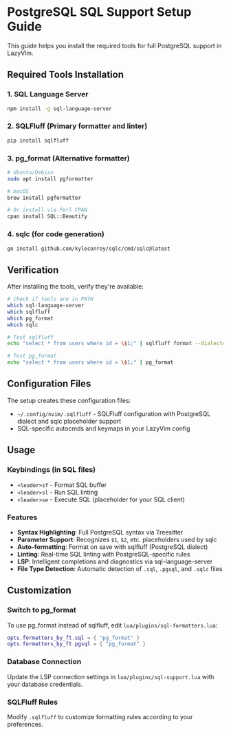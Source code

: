 # PostgreSQL SQL Support Setup Guide

This guide helps you install the required tools for full PostgreSQL support in LazyVim.

## Required Tools Installation

### 1. SQL Language Server

```bash
npm install -g sql-language-server
```

### 2. SQLFluff (Primary formatter and linter)

```bash
pip install sqlfluff
```

### 3. pg_format (Alternative formatter)

```bash
# Ubuntu/Debian
sudo apt install pgformatter

# macOS
brew install pgformatter

# Or install via Perl CPAN
cpan install SQL::Beautify
```

### 4. sqlc (for code generation)

```bash
go install github.com/kyleconroy/sqlc/cmd/sqlc@latest
```

## Verification

After installing the tools, verify they're available:

```bash
# Check if tools are in PATH
which sql-language-server
which sqlfluff
which pg_format
which sqlc

# Test sqlfluff
echo "select * from users where id = \$1;" | sqlfluff format --dialect=postgres -

# Test pg_format
echo "select * from users where id = \$1;" | pg_format
```

## Configuration Files

The setup creates these configuration files:

- `~/.config/nvim/.sqlfluff` - SQLFluff configuration with PostgreSQL dialect and sqlc placeholder support
- SQL-specific autocmds and keymaps in your LazyVim config

## Usage

### Keybindings (in SQL files)

- `<leader>sf` - Format SQL buffer
- `<leader>sl` - Run SQL linting
- `<leader>se` - Execute SQL (placeholder for your SQL client)

### Features

- **Syntax Highlighting**: Full PostgreSQL syntax via Treesitter
- **Parameter Support**: Recognizes `$1`, `$2`, etc. placeholders used by sqlc
- **Auto-formatting**: Format on save with sqlfluff (PostgreSQL dialect)
- **Linting**: Real-time SQL linting with PostgreSQL-specific rules
- **LSP**: Intelligent completions and diagnostics via sql-language-server
- **File Type Detection**: Automatic detection of `.sql`, `.pgsql`, and `.sqlc` files

## Customization

### Switch to pg_format

To use pg_format instead of sqlfluff, edit `lua/plugins/sql-formatters.lua`:

```lua
opts.formatters_by_ft.sql = { "pg_format" }
opts.formatters_by_ft.pgsql = { "pg_format" }
```

### Database Connection

Update the LSP connection settings in `lua/plugins/sql-support.lua` with your database credentials.

### SQLFluff Rules

Modify `.sqlfluff` to customize formatting rules according to your preferences.
